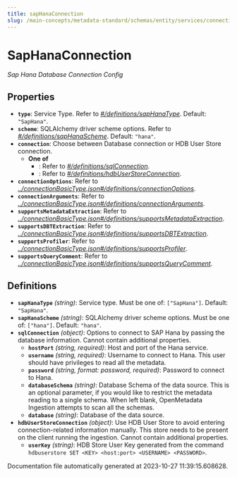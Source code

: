 ```yaml
---
title: sapHanaConnection
slug: /main-concepts/metadata-standard/schemas/entity/services/connections/database/saphanaconnection
---
```


# SapHanaConnection

*Sap Hana Database Connection Config*

## Properties

- **`type`**: Service Type. Refer to *[#/definitions/sapHanaType](#definitions/sapHanaType)*. Default: `"SapHana"`.
- **`scheme`**: SQLAlchemy driver scheme options. Refer to *[#/definitions/sapHanaScheme](#definitions/sapHanaScheme)*. Default: `"hana"`.
- **`connection`**: Choose between Database connection or HDB User Store connection.
  - **One of**
    - : Refer to *[#/definitions/sqlConnection](#definitions/sqlConnection)*.
    - : Refer to *[#/definitions/hdbUserStoreConnection](#definitions/hdbUserStoreConnection)*.
- **`connectionOptions`**: Refer to *[../connectionBasicType.json#/definitions/connectionOptions](#/connectionBasicType.json#/definitions/connectionOptions)*.
- **`connectionArguments`**: Refer to *[../connectionBasicType.json#/definitions/connectionArguments](#/connectionBasicType.json#/definitions/connectionArguments)*.
- **`supportsMetadataExtraction`**: Refer to *[../connectionBasicType.json#/definitions/supportsMetadataExtraction](#/connectionBasicType.json#/definitions/supportsMetadataExtraction)*.
- **`supportsDBTExtraction`**: Refer to *[../connectionBasicType.json#/definitions/supportsDBTExtraction](#/connectionBasicType.json#/definitions/supportsDBTExtraction)*.
- **`supportsProfiler`**: Refer to *[../connectionBasicType.json#/definitions/supportsProfiler](#/connectionBasicType.json#/definitions/supportsProfiler)*.
- **`supportsQueryComment`**: Refer to *[../connectionBasicType.json#/definitions/supportsQueryComment](#/connectionBasicType.json#/definitions/supportsQueryComment)*.
## Definitions

- <a id="definitions/sapHanaType"></a>**`sapHanaType`** *(string)*: Service type. Must be one of: `["SapHana"]`. Default: `"SapHana"`.
- <a id="definitions/sapHanaScheme"></a>**`sapHanaScheme`** *(string)*: SQLAlchemy driver scheme options. Must be one of: `["hana"]`. Default: `"hana"`.
- <a id="definitions/sqlConnection"></a>**`sqlConnection`** *(object)*: Options to connect to SAP Hana by passing the database information. Cannot contain additional properties.
  - **`hostPort`** *(string, required)*: Host and port of the Hana service.
  - **`username`** *(string, required)*: Username to connect to Hana. This user should have privileges to read all the metadata.
  - **`password`** *(string, format: password, required)*: Password to connect to Hana.
  - **`databaseSchema`** *(string)*: Database Schema of the data source. This is an optional parameter, if you would like to restrict the metadata reading to a single schema. When left blank, OpenMetadata Ingestion attempts to scan all the schemas.
  - **`database`** *(string)*: Database of the data source.
- <a id="definitions/hdbUserStoreConnection"></a>**`hdbUserStoreConnection`** *(object)*: Use HDB User Store to avoid entering connection-related information manually. This store needs to be present on the client running the ingestion. Cannot contain additional properties.
  - **`userKey`** *(string)*: HDB Store User Key generated from the command `hdbuserstore SET <KEY> <host:port> <USERNAME> <PASSWORD>`.


Documentation file automatically generated at 2023-10-27 11:39:15.608628.
